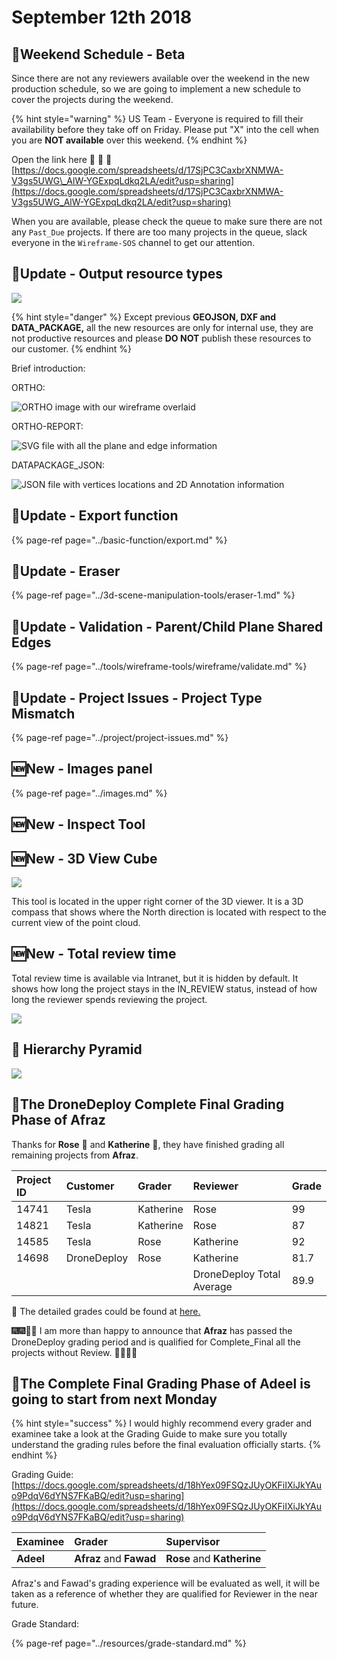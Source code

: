 # September 12th 2018

## 📅Weekend Schedule - Beta

Since there are not any reviewers available over the weekend in the new production schedule, so we are going to implement a new schedule to cover the projects during the weekend.

{% hint style="warning" %}
US Team - Everyone is required to fill their availability before they take off on Friday. Please put "X" into the cell when you are **NOT available** over this weekend.
{% endhint %}

Open the link here 🚩 🚩 🚩 [https://docs.google.com/spreadsheets/d/17SjPC3CaxbrXNMWA-V3gs5UWG\_AlW-YGExpqLdkq2LA/edit?usp=sharing](https://docs.google.com/spreadsheets/d/17SjPC3CaxbrXNMWA-V3gs5UWG_AlW-YGExpqLdkq2LA/edit?usp=sharing)

When you are available, please check the queue to make sure there are not any `Past_Due` projects. If there are too many projects in the queue, slack everyone in the `Wireframe-SOS` channel to get our attention.

## 🔄Update - Output resource types

![](../.gitbook/assets/2018-09-12_10-46-40.jpg)

{% hint style="danger" %}
Except previous **GEOJSON, DXF and DATA\_PACKAGE,** all the new resources are only for internal use, they are not productive resources and please **DO NOT** publish these resources to our customer.
{% endhint %}

Brief introduction:

ORTHO:

![ORTHO image with our wireframe overlaid](../.gitbook/assets/2018-09-12_11-01-27.jpg)

ORTHO-REPORT:

![SVG file with all the plane and edge information](../.gitbook/assets/2018-09-12_11-06-29.jpg)

DATAPACKAGE\_JSON:

![JSON file with vertices locations and 2D Annotation information](../.gitbook/assets/2018-09-12_11-09-45.jpg)

## 🔄Update - Export function

{% page-ref page="../basic-function/export.md" %}

## 🔄Update - Eraser

{% page-ref page="../3d-scene-manipulation-tools/eraser-1.md" %}

## 🔄Update - Validation - Parent/Child Plane Shared Edges

{% page-ref page="../tools/wireframe-tools/wireframe/validate.md" %}

## 🔄Update - Project Issues - Project Type Mismatch

{% page-ref page="../project/project-issues.md" %}

## 🆕New - Images panel

{% page-ref page="../images.md" %}

## 🆕New - Inspect Tool

## 🆕New - 3D View Cube

![](../.gitbook/assets/3d-view-cube-icon.gif)

This tool is located in the upper right corner of the 3D viewer. It is a 3D compass that shows where the North direction is located with respect to the current view of the point cloud.

## 🆕New - Total review time

Total review time is available via Intranet, but it is hidden by default. It shows how long the project stays in the IN\_REVIEW status, instead of how long the reviewer spends reviewing the project.

![](../.gitbook/assets/2018-09-12_11-43-47.jpg)

## 🗼 Hierarchy Pyramid

![](../.gitbook/assets/untitled-1.jpg)

## 💯The DroneDeploy Complete Final Grading Phase of Afraz

Thanks for **Rose** 👩 and **Katherine** 👧, they have finished grading all remaining projects from **Afraz**.

| Project ID | Customer | Grader | Reviewer | Grade |
| :--- | :--- | :--- | :--- | :--- |
| 14741 | Tesla | Katherine | Rose | 99 |
| 14821 | Tesla | Katherine | Rose | 87 |
| 14585 | Tesla | Rose | Katherine | 92 |
| 14698 | DroneDeploy | Rose | Katherine | 81.7 |
|  |  |  | DroneDeploy Total Average | 89.9 |

📑 The detailed grades could be found at [here.](https://docs.google.com/spreadsheets/d/18hYex09FSQzJUyOKFiIXiJkYAuo9PdqV6dYNS7FKaBQ/edit?usp=sharing)

🎆🎆🎇🎇 I am more than happy to announce that **Afraz** has passed the DroneDeploy grading period and is qualified for Complete\_Final all the projects without Review. 🎉🎉🎊🎊

## 💯The Complete Final Grading Phase of Adeel is going to start from next Monday

{% hint style="success" %}
I would highly recommend every grader and examinee take a look at the Grading Guide to make sure you totally understand the grading rules before the final evaluation officially starts.
{% endhint %}

Grading Guide: [https://docs.google.com/spreadsheets/d/18hYex09FSQzJUyOKFiIXiJkYAuo9PdqV6dYNS7FKaBQ/edit?usp=sharing](https://docs.google.com/spreadsheets/d/18hYex09FSQzJUyOKFiIXiJkYAuo9PdqV6dYNS7FKaBQ/edit?usp=sharing)

| Examinee | Grader | Supervisor |
| :--- | :--- | :--- |
| **Adeel** | **Afraz** and **Fawad** | **Rose** and **Katherine** |

Afraz's and Fawad's grading experience will be evaluated as well, it will be taken as a reference of whether they are qualified for Reviewer in the near future.

Grade Standard:

{% page-ref page="../resources/grade-standard.md" %}

